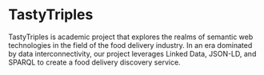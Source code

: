 # TastyTriples
TastyTriples is academic project that explores the realms of semantic web technologies in the field of the food delivery industry. In an era dominated by data interconnectivity, our project leverages Linked Data, JSON-LD, and SPARQL to create a food delivery discovery service.

